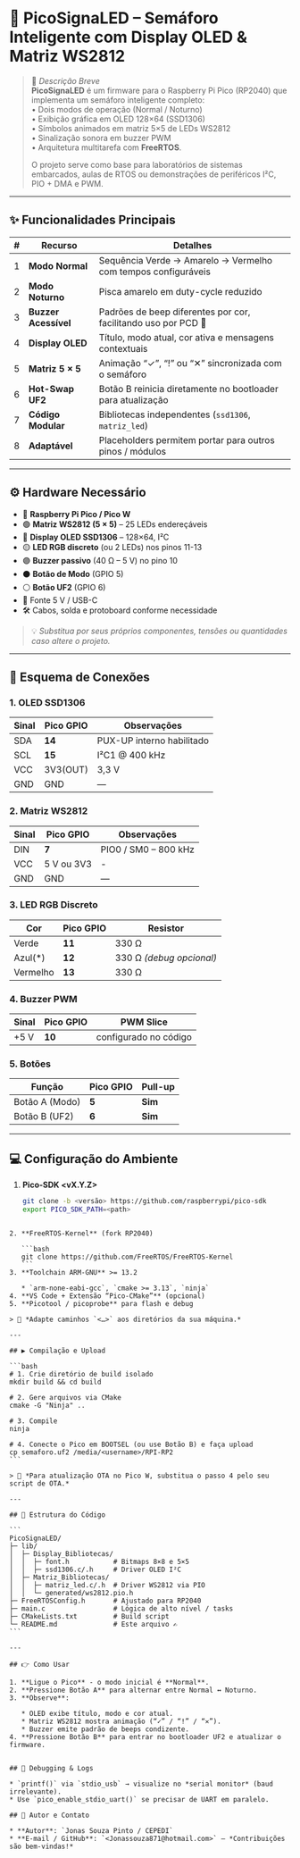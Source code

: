 # 🚦 **PicoSignaLED** – Semáforo Inteligente com Display OLED & Matriz WS2812

> 📘 *Descrição Breve*  
> **PicoSignaLED** é um firmware para o Raspberry Pi Pico (RP2040) que implementa um semáforo inteligente completo:  
> • Dois modos de operação (Normal / Noturno)  
> • Exibição gráfica em OLED 128×64 (SSD1306)  
> • Símbolos animados em matriz 5×5 de LEDs WS2812  
> • Sinalização sonora em buzzer PWM  
> • Arquitetura multitarefa com **FreeRTOS**.  
>  
> O projeto serve como base para laboratórios de sistemas embarcados, aulas de RTOS ou demonstrações de periféricos I²C, PIO + DMA e PWM.

---

## ✨ Funcionalidades Principais
| # | Recurso | Detalhes |
|---|---------|----------|
| 1 | **Modo Normal** | Sequência Verde → Amarelo → Vermelho com tempos configuráveis |
| 2 | **Modo Noturno** | Pisca amarelo em duty-cycle reduzido |
| 3 | **Buzzer Acessível** | Padrões de beep diferentes por cor, facilitando uso por PCD 🦮 |
| 4 | **Display OLED** | Título, modo atual, cor ativa e mensagens contextuais |
| 5 | **Matriz 5 × 5** | Animação “✓”, “!” ou “✕” sincronizada com o semáforo |
| 6 | **Hot-Swap UF2** | Botão B reinicia diretamente no bootloader para atualização |
| 7 | **Código Modular** | Bibliotecas independentes (`ssd1306`, `matriz_led`) |
| 8 | **Adaptável** | Placeholders permitem portar para outros pinos / módulos |

---

## ⚙️ Hardware Necessário
- 🔴 **Raspberry Pi Pico / Pico W**  
- 🟢 **Matriz WS2812 (5 × 5)** – 25 LEDs endereçáveis  
- 🔵 **Display OLED SSD1306** – 128×64, I²C  
- 🟡 **LED RGB discreto** (ou 2 LEDs) nos pinos 11-13  
- 🟣 **Buzzer passivo** (40 Ω – 5 V) no pino 10  
- ⚫ **Botão de Modo** (GPIO 5)  
- ⚪ **Botão UF2** (GPIO 6)  
- 🔌 Fonte 5 V / USB-C  
- 🛠️ Cabos, solda e protoboard conforme necessidade  

> 💡 *Substitua por seus próprios componentes, tensões ou quantidades caso altere o projeto.*

---

## 🔌 Esquema de Conexões

### 1. OLED SSD1306
| Sinal | Pico GPIO | Observações |
|-------|-----------|-------------|
| SDA   | **14**    | PUX-UP interno habilitado |
| SCL   | **15**    | I²C1 @ 400 kHz |
| VCC   | 3V3(OUT)  | 3,3 V |
| GND   | GND       | — |

### 2. Matriz WS2812
| Sinal | Pico GPIO | Observações |
|-------|-----------|-------------|
| DIN   | **7**     | PIO0 / SM0 – 800 kHz |
| VCC   | 5 V ou 3V3| - |
| GND   | GND       | — |

### 3. LED RGB Discreto
| Cor | Pico GPIO | Resistor |
|-----|-----------|----------|
| Verde   | **11** | 330 Ω |
| Azul(*) | **12** | 330 Ω *(debug opcional)* |
| Vermelho| **13** | 330 Ω |

### 4. Buzzer PWM
| Sinal | Pico GPIO | PWM Slice |
|-------|-----------|-----------|
| +5 V  | **10**    | configurado no código |

### 5. Botões
| Função          | Pico GPIO | Pull-up |
|-----------------|-----------|---------|
| Botão A (Modo)  | **5**     | **Sim** |
| Botão B (UF2)   | **6**     | **Sim** |

---

## 💻 Configuração do Ambiente
1. **Pico-SDK <vX.Y.Z>**  
   ```bash
   git clone -b <versão> https://github.com/raspberrypi/pico-sdk
   export PICO_SDK_PATH=<path>
````

2. **FreeRTOS-Kernel** (fork RP2040)

   ```bash
   git clone https://github.com/FreeRTOS/FreeRTOS-Kernel
   ```
3. **Toolchain ARM-GNU** >= 13.2

   * `arm-none-eabi-gcc`, `cmake >= 3.13`, `ninja`
4. **VS Code + Extensão “Pico-CMake”** (opcional)
5. **Picotool / picoprobe** para flash e debug

> 📝 *Adapte caminhos `<…>` aos diretórios da sua máquina.*

---

## ▶️ Compilação e Upload

```bash
# 1. Crie diretório de build isolado
mkdir build && cd build

# 2. Gere arquivos via CMake
cmake -G "Ninja" ..

# 3. Compile
ninja

# 4. Conecte o Pico em BOOTSEL (ou use Botão B) e faça upload
cp semaforo.uf2 /media/<username>/RPI-RP2
```

> 🔄 *Para atualização OTA no Pico W, substitua o passo 4 pelo seu script de OTA.*

---

## 📁 Estrutura do Código

```
PicoSignaLED/
├─ lib/
│  ├─ Display_Bibliotecas/
│  │  ├─ font.h           # Bitmaps 8×8 e 5×5
│  │  ├─ ssd1306.c/.h     # Driver OLED I²C
│  ├─ Matriz_Bibliotecas/
│  │  ├─ matriz_led.c/.h  # Driver WS2812 via PIO
│  │  └─ generated/ws2812.pio.h
├─ FreeRTOSConfig.h       # Ajustado para RP2040
├─ main.c                 # Lógica de alto nível / tasks
├─ CMakeLists.txt         # Build script
└─ README.md              # Este arquivo ✍️
```

---

## 👉 Como Usar

1. **Ligue o Pico** - o modo inicial é **Normal**.
2. **Pressione Botão A** para alternar entre Normal ↔ Noturno.
3. **Observe**:

   * OLED exibe título, modo e cor atual.
   * Matriz WS2812 mostra animação (“✓” / “!” / “✕”).
   * Buzzer emite padrão de beeps condizente.
4. **Pressione Botão B** para entrar no bootloader UF2 e atualizar o firmware.


## 🐛 Debugging & Logs

* `printf()` via `stdio_usb` → visualize no *serial monitor* (baud irrelevante).
* Use `pico_enable_stdio_uart()` se precisar de UART em paralelo.

## 👤 Autor e Contato

* **Autor**: `Jonas Souza Pinto / CEPEDI`
* **E-mail / GitHub**: `<Jonassouza871@hotmail.com>` — *Contribuições são bem-vindas!*